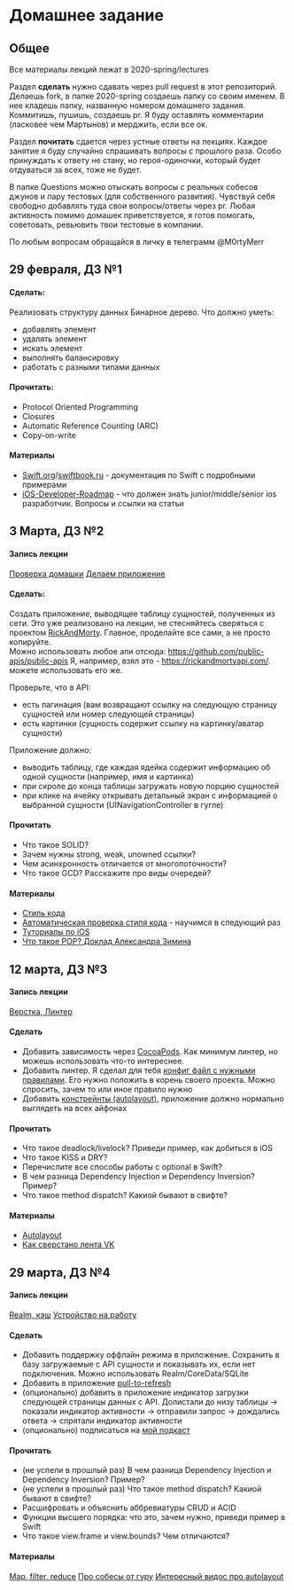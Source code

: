 # Домашнее задание

## Общее
Все материалы лекций лежат в 2020-spring/lectures

Раздел **cделать** нужно сдавать через pull request в этот репозиторий.
Делаешь fork, в папке 2020-spring создаешь папку со своим именем. В нее кладешь папку, названную номером домашнего задания.
Коммитишь, пушишь, создаешь pr. Я буду оставлять комментарии (ласковее чем Мартынов) и мерджить, если все ок.

Раздел **почитать** сдается через устные ответы на лекциях. Каждое занятие я буду случайно спрашивать вопросы с прошлого раза.
Особо принуждать к ответу не стану, но героя-одиночки, который будет отдуваться за всех, тоже не будет.

В папке Questions можно отыскать вопросы с реальных собесов джунов и пару тестовых (для собственного развития).
Чувствуй себя свободно добавлять туда свои вопросы/ответы через pr. 
Любая активность помимо домашек приветствуется, я готов помогать, советовать, ревьювить твои тестовые в компании.

По любым вопросам обращайся в личку в телеграмм @M0rtyMerr

## 29 февраля, ДЗ №1
#### Сделать:
Реализовать структуру данных Бинарное дерево. Что должно уметь:
 * добавлять элемент
 * удалять элемент
 * искать элемент
 * выполнять балансировку
 * работать с разными типами данных
 
#### Прочитать:
 * Protocol Oriented Programming
 * Closures
 * Automatic Reference Counting (ARC)
 * Copy-on-write

#### Материалы
 * [Swift.org](https://swift.org)/[swiftbook.ru](https://swiftbook.ru/content/languageguide) - документация по Swift с подробными примерами
 * [iOS-Developer-Roadmap](https://github.com/BohdanOrlov/iOS-Developer-Roadmap) - что должен знать junior/middle/senior ios разработчик. Вопросы и ссылки на статьи
 
 ## 3 Марта, ДЗ №2
 #### Запись лекции
 [Проверка домашки](https://vk.com/video-176491001_456239028)
 [Делаем приложение](https://vk.com/video-176491001_456239029)
 #### Сделать: 
 Создать приложение, выводящее таблицу сущностей, полученных из сети. Это уже реализовано на лекции, не стесняйтесь сверяться с проектом [RickAndMorty](https://github.com/SPBSTU-Mobile-development-courses/ios/tree/master/2020-spring/lectures/7.03/RickAndMorty).
 Главное, проделайте все сами, а не просто копируйте.  
 Можно использовать любое апи отсюда: https://github.com/public-apis/public-apis
 Я, например, взял это - https://rickandmortyapi.com/. можете использовать его же.
 
 Проверьте, что в API:
 * есть пагинация (вам возвращают ссылку на следующую страницу сущностей или номер следующей страницы)
 * есть картинки (сущность содержит ссылку на картинку/аватар сущности)
 
 Приложение должно:
 * выводить таблицу, где каждая ядейка содержит информацию об одной сущности (например, имя и картинка)
 * при скроле до конца таблицы загружать новую порцию сущностей
 * при клике на ячейку открывать детальный экран с информацией о выбранной сущности (UINavigationController в гугле)
 
 #### Прочитать
 * Что такое SOLID?
 * Зачем нужны strong, weak, unowned ссылки?
 * Чем асинхронность отличается от многопоточности?
 * Что такое GCD? Расскажите про виды очередей?
 
 #### Материалы
 * [Стиль кода](https://github.com/raywenderlich/swift-style-guide)
 * [Автоматическая проверка стиля кода](https://github.com/realm/SwiftLint/blob/master/Rules.md) - научимся в следующий раз
 * [Туториалы по iOS](https://www.raywenderlich.com/5370-grand-central-dispatch-tutorial-for-swift-4-part-1-2)
 * [Что такое POP? Доклад Александра Зимина](https://youtu.be/71AS4rMrAVk)

 ## 12 марта, ДЗ №3
 #### Запись лекции
 [Верстка, Линтер](https://vk.com/video-176491001_456239031) 
 #### Сделать
 * Добавить зависимость через [CocoaPods](https://cocoapods.org/). Как минимум линтер, но можешь использовать что-то интереснее.
 * Добавить линтер. Я сделал для тебя [конфиг файл с нужными правилами](https://github.com/SPBSTU-Mobile-development-courses/ios/blob/master/2020-spring/.swiftlint.yml). Его нужно положить в корень своего проекта. Можно спросить, зачем то или иное правило нужно
 * Добавить [констрейнты (autolayout)](https://developer.apple.com/library/archive/documentation/UserExperience/Conceptual/AutolayoutPG/index.html), приложение должно нормально выглядеть на всех айфонах
 
 #### Прочитать
 * Что такое deadlock/livelock? Приведи пример, как добиться в iOS
 * Что такое KISS и DRY?
 * Перечислите все способы работы с optional в Swift?
 * В чем разница Dependency Injection и Dependency Inversion? Пример?
 * Что такое method dispatch? Какиой бывают в свифте?

 #### Материалы
 * [Autolayout](https://developer.apple.com/library/archive/documentation/UserExperience/Conceptual/AutolayoutPG/index.html)
 * [Как сверстано лента VK](https://habr.com/ru/company/vk/blog/481626/)
 
 ## 29 марта, ДЗ №4
 #### Запись лекции
 [Realm, кэш](https://vk.com/video-176491001_456239032)
 [Устройство на работу](https://vk.com/video-176491001_456239033)
 
 #### Сделать
 * Добавить поддержку оффлайн режима в приложение. Сохранить в базу загружаемые с API сущности и показывать их, если нет подключения. Можно использовать Realm/CoreData/SQLite
 * Добавить в приложение [pull-to-refresh](https://developer.apple.com/design/human-interface-guidelines/ios/controls/refresh-content-controls/)
 * (опционально) добавить в приложение индикатор загрузки следующей страницы данных с API. Долистали до низу таблицы -> показали индикатор активности -> отправили запрос -> дождались ответа -> спрятали индикатор активности
 * (опционально) подписаться на [мой подкаст](https://soundcloud.com/kuluarnyiy)
 
 #### Прочитать
 * (не успели в прошлый раз) В чем разница Dependency Injection и Dependency Inversion? Пример?
 * (не успели в прошлый раз) Что такое method dispatch? Какиой бывают в свифте?
 * Расшифровать и объяснить аббревиатуры CRUD и ACID
 * Функции высшего порядка: что это, зачем нужно, приведи пример в Swift
 * Что такое view.frame и view.bounds? Чем отличаются?
 
 #### Материалы
 [Map, filter, reduce](https://www.appcoda.com/higher-order-functions-swift/)
 [Про собесы от гуру](https://youtu.be/z1uTOrDqRfU)
 [Интересный видос про autolayout](https://developer.apple.com/videos/play/wwdc2018/220)
 
